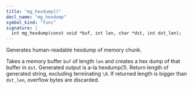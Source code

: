 ```yaml
---
title: "mg_hexdump()"
decl_name: "mg_hexdump"
symbol_kind: "func"
signature: |
  int mg_hexdump(const void *buf, int len, char *dst, int dst_len);
---
```


Generates human-readable hexdump of memory chunk.

Takes a memory buffer `buf` of length `len` and creates a hex dump of that
buffer in `dst`. Generated output is a-la hexdump(1).
Return length of generated string, excluding terminating `\0`. If returned
length is bigger than `dst_len`, overflow bytes are discarded. 

